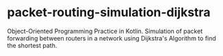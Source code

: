 # packet-routing-simulation-dijkstra
Object-Oriented Programming Practice in Kotlin. Simulation of packet forwarding between routers in a network using Dijkstra's Algorithm to find the shortest path.
